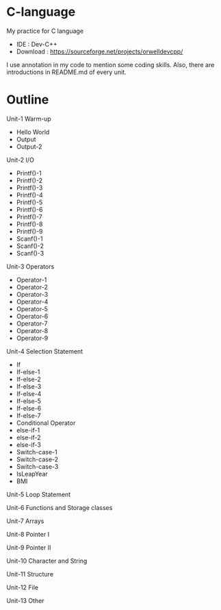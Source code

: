 # C-language
My practice for C language
  * IDE : Dev-C++
  * Download : https://sourceforge.net/projects/orwelldevcpp/
  
I use annotation in my code to mention some coding skills. Also, there are introductions in README.md of every unit.   
# Outline
Unit-1  Warm-up
 * Hello World
 * Output
 * Output-2
 
Unit-2  I/O
 * Printf()-1
 * Printf()-2
 * Printf()-3
 * Printf()-4
 * Printf()-5
 * Printf()-6
 * Printf()-7
 * Printf()-8
 * Printf()-9
 * Scanf()-1
 * Scanf()-2
 * Scanf()-3
 
Unit-3  Operators
 * Operator-1
 * Operator-2
 * Operator-3
 * Operator-4
 * Operator-5
 * Operator-6
 * Operator-7
 * Operator-8
 * Operator-9

Unit-4  Selection Statement
 * If
 * If-else-1
 * If-else-2
 * If-else-3
 * If-else-4
 * If-else-5
 * If-else-6
 * If-else-7
 * Conditional Operator
 * else-if-1
 * else-if-2
 * else-if-3
 * Switch-case-1
 * Switch-case-2
 * Switch-case-3
 * IsLeapYear
 * BMI
 
Unit-5  Loop Statement

Unit-6  Functions and Storage classes

Unit-7  Arrays

Unit-8  Pointer I

Unit-9  Pointer II

Unit-10 Character and String

Unit-11 Structure

Unit-12 File

Unit-13 Other
